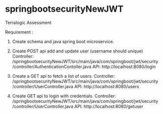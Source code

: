 # springbootsecurityNewJWT
 Terralogic Assessment

Requirement :

1. Create schema and java spring boot microservice.
2. Create POST api add and update user (username should unique)
		Controller: /springbootsecurityNewJWT/src/main/java/com/springboot/jwt/security/controller/AuthenticationContoller.java
		API: http://localhost:8080/login
	
3. Create a GET api to fetch a list of users.
		Controller: /springbootsecurityNewJWT/src/main/java/com/springboot/jwt/security/controller/UserController.java
		API: http://localhost:8080/users
		
3. Create GET api to login with credentials.
		Controller: /springbootsecurityNewJWT/src/main/java/com/springboot/jwt/security/controller/UserController.java
		API: http://localhost:8080/getuser
